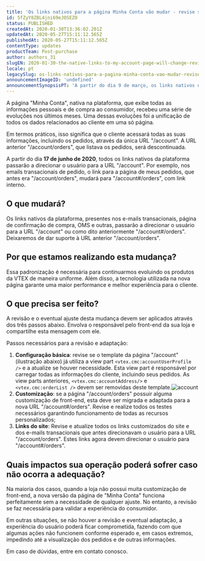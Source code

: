```yaml
---
title: 'Os links nativos para a página Minha Conta vão mudar - revise suas configurações'
id: 5fZyY8ZBL4jni69eJOSEZO
status: PUBLISHED
createdAt: 2020-01-30T13:36:02.201Z
updatedAt: 2020-05-27T15:11:12.565Z
publishedAt: 2020-05-27T15:11:12.565Z
contentType: updates
productTeam: Post-purchase
author: authors_31
slugEN: 2020-01-30-the-native-links-to-my-account-page-will-change-review-your-settings
locale: pt
legacySlug: os-links-nativos-para-a-pagina-minha-conta-vao-mudar-revise-suas
announcementImageID: 'undefined'
announcementSynopsisPT: 'A partir do dia 9 de março, os links nativos da plataforma passarão a direcionar o usuário para a página Minha Conta.'
---
```


A página "Minha Conta", nativa na plataforma, que exibe todas as informações pessoais e de compra ao consumidor, recebeu uma série de evoluções nos últimos meses. Uma dessas evoluções foi a unificação de todos os dados relacionados ao cliente em uma só página. 

Em termos práticos, isso significa que o cliente acessará todas as suas informações, incluindo os pedidos, através da única URL "/account". A URL anterior "/account/orders", que listava os pedidos, será descontinuada.

A partir do dia __17 de junho de 2020__, todos os links nativos da plataforma passarão a direcionar o usuário para a URL "/account". Por exemplo, nos emails transacionais de pedido, o link para a página de meus pedidos, que antes era "/account/orders", mudará para "/account#/orders", com link interno.

## O que mudará?

Os links nativos da plataforma, presentes nos e-mails transacionais, página de confirmação de compra, OMS e outras, passarão a direcionar o usuário para a URL "/account" ou como dito anteriormente "/account#/orders". Deixaremos de dar suporte à URL anterior "/account/orders".

## Por que estamos realizando esta mudança?

Essa padronização é necessária para continuarmos evoluindo os produtos da VTEX de maneira uniforme. Além disso, a tecnologia utilizada na nova página garante uma maior performance e melhor experiência para o cliente.

## O que precisa ser feito?

A revisão e o eventual ajuste desta mudança devem ser aplicados através dos três passos abaixo. Envolva o responsável pelo front-end da sua loja e compartilhe esta mensagem com ele.

Passos necessários para a revisão e adaptação:

1. __Configuração básica__: revise se o template da página "/account" (ilustração abaixo) já utiliza a view part `<vtex.cmc:accountUserProfile />` e a atualize se houver necessidade. Esta view part é responsável por carregar todas as informações do cliente, incluindo seus pedidos. As view parts anteriores, `<vtex.cmc:accountAddress/>` e `<vtex.cmc:orderList />` devem ser removidas deste template.![account](https://cdn.statically.io/gh/vtexdocs/help-center-content/refs/heads/main/docs/pt/announcements/2020/janeiro/2020-01-30-os-links-nativos-para-a-pagina-minha-conta-vao-mudar-revise-suas_1.png)
2. __Customização__: se a página "/account/orders" possuir alguma customização de front-end, esta deve ser migrada e adaptada para a nova URL "/account#/orders". Revise e realize todos os testes necessários garantindo funcionamento de todas as recursos personalizados;  
3. __Links do site__: Revise e atualize todos os links customizados do site e dos e-mails transacionais que antes direcionavam o usuário para a URL "/account/orders". Estes links agora devem direcionar o usuário para "/account#/orders".

## Quais impactos sua operação poderá sofrer caso não ocorra a adequação?

Na maioria dos casos, quando a loja não possui muita customização de front-end, a nova versão da página de "Minha Conta" funciona perfeitamente sem a necessidade de qualquer ajuste. No entanto, a revisão se faz necessária para validar a experiência do consumidor.

Em outras situações, se não houver a revisão e eventual adaptação, a experiência do usuário poderá ficar comprometida, fazendo com que algumas ações não funcionem conforme esperado e, em casos extremos, impedindo até a visualização dos pedidos e de outras informações.

Em caso de dúvidas, entre em contato conosco.
